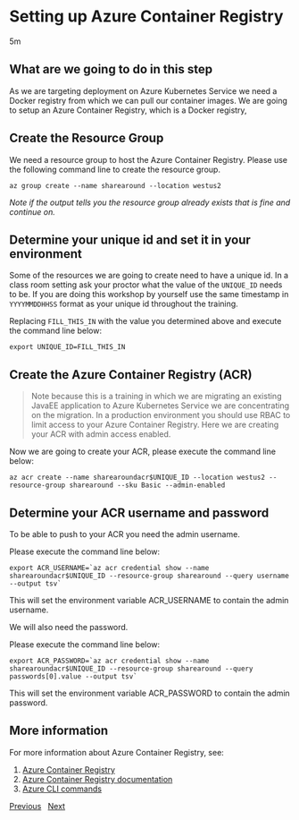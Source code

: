 # Setting up Azure Container Registry

5m

## What are we going to do in this step

As we are targeting deployment on Azure Kubernetes Service we need a Docker
registry from which we can pull our container images. We are going to setup an
Azure Container Registry, which is a Docker registry,

## Create the Resource Group

We need a resource group to host the Azure Container Registry. Please use the
following command line to create the resource group.

```shell
az group create --name sharearound --location westus2
```

*Note if the output tells you the resource group already exists that is fine and
continue on.*

## Determine your unique id and set it in your environment

Some of the resources we are going to create need to have a unique id. In a class
room setting ask your proctor what the value of the `UNIQUE_ID` needs to be. If
you are doing this workshop by yourself use the same timestamp in `YYYYMMDDHHSS`
format as your unique id throughout the training.

Replacing `FILL_THIS_IN` with the value you determined above and execute the
command line below:

```shell
export UNIQUE_ID=FILL_THIS_IN
```

## Create the Azure Container Registry (ACR)

> Note because this is a training in which we are migrating an existing JavaEE
> application to Azure Kubernetes Service we are concentrating on the migration.
> In a production environment you should use RBAC to limit access to your Azure
> Container Registry. Here we are creating your ACR with admin access enabled.

Now we are going to create your ACR, please execute the command line below:

```shell
az acr create --name sharearoundacr$UNIQUE_ID --location westus2 --resource-group sharearound --sku Basic --admin-enabled
```

## Determine your ACR username and password

To be able to push to your ACR you need the admin username.

Please execute the command line below:

```shell
export ACR_USERNAME=`az acr credential show --name sharearoundacr$UNIQUE_ID --resource-group sharearound --query username --output tsv`
```

This will set the environment variable ACR_USERNAME to contain the admin username.

We will also need the password.

Please execute the command line below:

```shell
export ACR_PASSWORD=`az acr credential show --name  sharearoundacr$UNIQUE_ID --resource-group sharearound --query passwords[0].value --output tsv`
```

This will set the environment variable ACR_PASSWORD to contain the admin password.

## More information

For more information about Azure Container Registry, see:

1. [Azure Container Registry](https://azure.microsoft.com/en-us/services/container-registry/)
1. [Azure Container Registry documentation](https://docs.microsoft.com/en-us/azure/container-registry/)
1. [Azure CLI commands](https://docs.microsoft.com/en-us/cli/azure/acr?view=azure-cli-latest)

[Previous](../01-initial/README.md) &nbsp; [Next](../04-setting-up-aks/README.md)

